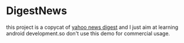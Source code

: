 # DigestNews
this project is a copycat of [yahoo news digest](https://play.google.com/store/apps/details?id=com.yahoo.mobile.client.android.atom) and I just aim at learning android development.so don't use this demo for commercial usage. 
